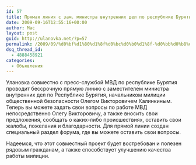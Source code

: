 ```yaml
---
id: 57
title: Прямая линия с зам. министра внутренних дел по республике Бурятия Калинкиным О.В.
date: 2009-09-16T12:55:16+00:00
author: Mac
layout: post
guid: http://ulanovka.net/?p=57
permalink: /2009/09/%d0%bf%d1%80%d1%8f%d0%bc%d0%b0%d1%8f-%d0%bb%d0%b8%d0%bd%d0%b8%d1%8f-%d1%81-%d0%b7%d0%b0%d0%bc-%d0%bc%d0%b8%d0%bd%d0%b8%d1%81%d1%82%d1%80%d0%b0-%d0%b2%d0%bd%d1%83%d1%82%d1%80%d0%b5%d0%bd%d0%bd%d0%b8/
dsq_thread_id:
  - 4888458921
categories:
  - Объявления
---
```

Улановка совместно с пресс-службой МВД по республике Бурятия проводит бессрочную прямую линию с заместителем министра внутренних дел по Республике Бурятия, начальником милиции общественной безопасности Олегом Викторовичем Калинкиным. Теперь вы можете задать свои вопросы по работе МВД непосредственно Олегу Викторовичу, а также вносить свои предложения, сообщать о каких-либо происшествиях, оставить свои жалобы, пожелания и благодарности. Для прямой линии создан специальный раздел форума, где вы можете оставить свои вопросы.

Надеемся, что этот совместный проект будет востребован и полезен рядовым гражданам, а также способствует улучшению качества работы милиции.
